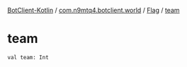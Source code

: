 [BotClient-Kotlin](../../index.md) / [com.n9mtq4.botclient.world](../index.md) / [Flag](index.md) / [team](.)


# team

`val team: Int`


